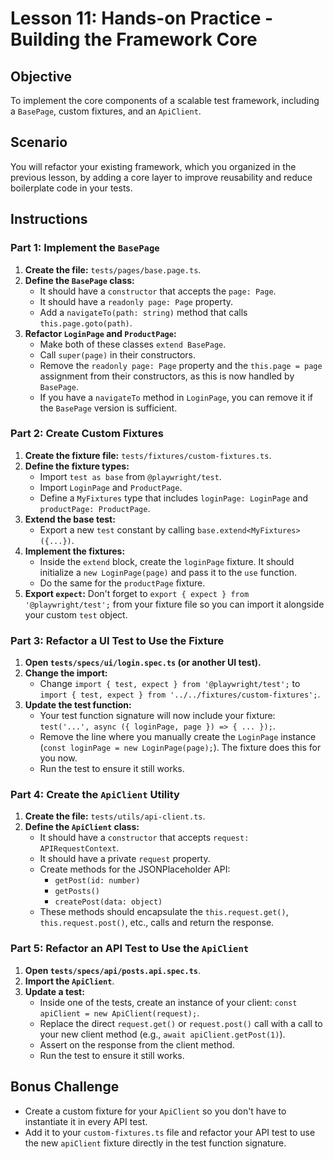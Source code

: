 # Lesson 11: Hands-on Practice - Building the Framework Core

## Objective

To implement the core components of a scalable test framework, including a `BasePage`, custom fixtures, and an `ApiClient`.

## Scenario

You will refactor your existing framework, which you organized in the previous lesson, by adding a core layer to improve reusability and reduce boilerplate code in your tests.

## Instructions

### Part 1: Implement the `BasePage`

1.  **Create the file:** `tests/pages/base.page.ts`.
2.  **Define the `BasePage` class:**
    -   It should have a `constructor` that accepts the `page: Page`.
    -   It should have a `readonly page: Page` property.
    -   Add a `navigateTo(path: string)` method that calls `this.page.goto(path)`.
3.  **Refactor `LoginPage` and `ProductPage`:**
    -   Make both of these classes `extend BasePage`.
    -   Call `super(page)` in their constructors.
    -   Remove the `readonly page: Page` property and the `this.page = page` assignment from their constructors, as this is now handled by `BasePage`.
    -   If you have a `navigateTo` method in `LoginPage`, you can remove it if the `BasePage` version is sufficient.

### Part 2: Create Custom Fixtures

1.  **Create the fixture file:** `tests/fixtures/custom-fixtures.ts`.
2.  **Define the fixture types:**
    -   Import `test as base` from `@playwright/test`.
    -   Import `LoginPage` and `ProductPage`.
    -   Define a `MyFixtures` type that includes `loginPage: LoginPage` and `productPage: ProductPage`.
3.  **Extend the base test:**
    -   Export a new `test` constant by calling `base.extend<MyFixtures>({...})`.
4.  **Implement the fixtures:**
    -   Inside the `extend` block, create the `loginPage` fixture. It should initialize a `new LoginPage(page)` and pass it to the `use` function.
    -   Do the same for the `productPage` fixture.
5.  **Export `expect`:** Don't forget to `export { expect } from '@playwright/test';` from your fixture file so you can import it alongside your custom `test` object.

### Part 3: Refactor a UI Test to Use the Fixture

1.  **Open `tests/specs/ui/login.spec.ts` (or another UI test).**
2.  **Change the import:**
    -   Change `import { test, expect } from '@playwright/test';` to `import { test, expect } from '../../fixtures/custom-fixtures';`.
3.  **Update the test function:**
    -   Your test function signature will now include your fixture: `test('...', async ({ loginPage, page }) => { ... });`.
    -   Remove the line where you manually create the `LoginPage` instance (`const loginPage = new LoginPage(page);`). The fixture does this for you now.
    -   Run the test to ensure it still works.

### Part 4: Create the `ApiClient` Utility

1.  **Create the file:** `tests/utils/api-client.ts`.
2.  **Define the `ApiClient` class:**
    -   It should have a `constructor` that accepts `request: APIRequestContext`.
    -   It should have a private `request` property.
    -   Create methods for the JSONPlaceholder API:
        -   `getPost(id: number)`
        -   `getPosts()`
        -   `createPost(data: object)`
    -   These methods should encapsulate the `this.request.get()`, `this.request.post()`, etc., calls and return the response.

### Part 5: Refactor an API Test to Use the `ApiClient`

1.  **Open `tests/specs/api/posts.api.spec.ts`**.
2.  **Import the `ApiClient`**.
3.  **Update a test:**
    -   Inside one of the tests, create an instance of your client: `const apiClient = new ApiClient(request);`.
    -   Replace the direct `request.get()` or `request.post()` call with a call to your new client method (e.g., `await apiClient.getPost(1)`).
    -   Assert on the response from the client method.
    -   Run the test to ensure it still works.

## Bonus Challenge

-   Create a custom fixture for your `ApiClient` so you don't have to instantiate it in every API test.
-   Add it to your `custom-fixtures.ts` file and refactor your API test to use the new `apiClient` fixture directly in the test function signature.